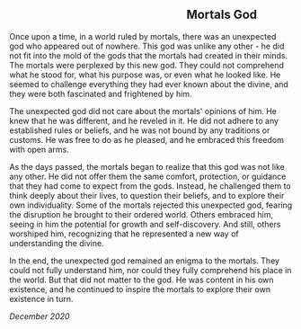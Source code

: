 <div align="center" style="width: 150%">
  <h2 align="center">Mortals God</h2>
</div>

Once upon a time, in a world ruled by mortals, there was an unexpected god who appeared out of nowhere. This god was unlike any other - he did not fit into the mold of the gods that the mortals had created in their minds. The mortals were perplexed by this new god. They could not comprehend what he stood for, what his purpose was, or even what he looked like. He seemed to challenge everything they had ever known about the divine, and they were both fascinated and frightened by him.

The unexpected god did not care about the mortals' opinions of him. He knew that he was different, and he reveled in it. He did not adhere to any established rules or beliefs, and he was not bound by any traditions or customs. He was free to do as he pleased, and he embraced this freedom with open arms.

As the days passed, the mortals began to realize that this god was not like any other. He did not offer them the same comfort, protection, or guidance that they had come to expect from the gods. Instead, he challenged them to think deeply about their lives, to question their beliefs, and to explore their own individuality. Some of the mortals rejected this unexpected god, fearing the disruption he brought to their ordered world. Others embraced him, seeing in him the potential for growth and self-discovery. And still, others worshiped him, recognizing that he represented a new way of understanding the divine.

In the end, the unexpected god remained an enigma to the mortals. They could not fully understand him, nor could they fully comprehend his place in the world. But that did not matter to the god. He was content in his own existence, and he continued to inspire the mortals to explore their own existence in turn.

*December 2020*
